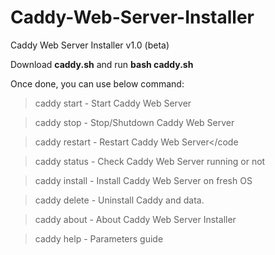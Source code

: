 # Caddy-Web-Server-Installer
Caddy Web Server Installer v1.0 (beta)


Download **caddy.sh** and run **bash caddy.sh**

Once done, you can use below command:

> caddy start          - Start Caddy Web Server </hr>

> caddy stop           - Stop/Shutdown Caddy Web Server </hr>

> caddy restart        - Restart Caddy Web Server</code </hr>

> caddy status         - Check Caddy Web Server running or not </hr>

> caddy install        - Install Caddy Web Server on fresh OS </hr>

> caddy delete         - Uninstall Caddy and data. </hr>

> caddy about          - About Caddy Web Server Installer </hr>

> caddy help           - Parameters guide </hr>
